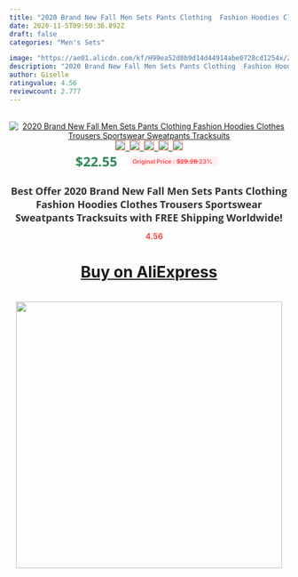 ```yaml
---
title: "2020 Brand New Fall Men Sets Pants Clothing  Fashion Hoodies Clothes Trousers Sportswear Sweatpants Tracksuits"
date: 2020-11-5T09:50:36.892Z
draft: false
categories: "Men's Sets"

image: "https://ae01.alicdn.com/kf/H99ea52d8b9d14d44914abe0728cd1254x/2020-Brand-New-Fall-Men-Sets-Pants-Clothing-Fashion-Hoodies-Clothes-Trousers-Sportswear-Sweatpants-Tracksuits.png_220x220.png"
description: "2020 Brand New Fall Men Sets Pants Clothing  Fashion Hoodies Clothes Trousers Sportswear Sweatpants Tracksuits"
author: Giselle
ratingvalue: 4.56
reviewcount: 2.777
---
```

<br>
<div style="text-align: center;">
<a href="https://s.click.aliexpress.com/e/_9wTFxX" target="_blank" rel="nofollow noopener noreferrer"><img alt="2020 Brand New Fall Men Sets Pants Clothing  Fashion Hoodies Clothes Trousers Sportswear Sweatpants Tracksuits" class="magnifier-image" src="https://ae01.alicdn.com/kf/H99ea52d8b9d14d44914abe0728cd1254x/2020-Brand-New-Fall-Men-Sets-Pants-Clothing-Fashion-Hoodies-Clothes-Trousers-Sportswear-Sweatpants-Tracksuits.png_220x220.png_640x640.jpg">
<br>
<img style="border:1px solid salmon" src="https://ae01.alicdn.com/kf/H99ea52d8b9d14d44914abe0728cd1254x/2020-Brand-New-Fall-Men-Sets-Pants-Clothing-Fashion-Hoodies-Clothes-Trousers-Sportswear-Sweatpants-Tracksuits.png_120x120.jpg">&nbsp;&nbsp;<img style="border:1px solid salmon" src="https://ae01.alicdn.com/kf/H45e2a3e297c1443c9731b0822254515eh/2020-Brand-New-Fall-Men-Sets-Pants-Clothing-Fashion-Hoodies-Clothes-Trousers-Sportswear-Sweatpants-Tracksuits.png_120x120.jpg">&nbsp;&nbsp;<img style="border:1px solid salmon" src="https://ae01.alicdn.com/kf/Hd9fdc5939e5d49b19dca8b15dad55602P/2020-Brand-New-Fall-Men-Sets-Pants-Clothing-Fashion-Hoodies-Clothes-Trousers-Sportswear-Sweatpants-Tracksuits.png_120x120.jpg">&nbsp;&nbsp;<img style="border:1px solid salmon" src="https://ae01.alicdn.com/kf/Hf77fb77f9dc344cca04c5ab9fa6b848bz/2020-Brand-New-Fall-Men-Sets-Pants-Clothing-Fashion-Hoodies-Clothes-Trousers-Sportswear-Sweatpants-Tracksuits.png_120x120.jpg">&nbsp;&nbsp;<img style="border:1px solid salmon" src="https://ae01.alicdn.com/kf/H7617ee37b10a4eda90ad9c02fdd0a317x/2020-Brand-New-Fall-Men-Sets-Pants-Clothing-Fashion-Hoodies-Clothes-Trousers-Sportswear-Sweatpants-Tracksuits.png_120x120.jpg"></a></div><br0>
<div style="text-align: center;"><span style="background-color: white; border: 0px; box-sizing: border-box; color: seagreen; display: inline-block; font-family: &quot;open sans&quot; , &quot;arial&quot; , &quot;helvetica&quot; , sans-serif , &quot;heiti&quot;; font-size: 24px; font-stretch: inherit; font-weight: 700; line-height: inherit; margin: 0px 10px 0px 0px; padding: 0px; vertical-align: middle;">$22.55 </span>
<span style="background: rgb(255 , 241 , 241); border-radius: 3px; border: 0px; box-sizing: border-box; color: #ff4747; display: inline-block; font-family: inherit; font-size: 12px; font-stretch: inherit; font-style: inherit; font-variant: inherit; font-weight: 600; line-height: inherit; margin: 0px; padding: 2px 5px; transform: scale(0.9); vertical-align: middle;">Original Price : <b style="text-decoration: line-through;">$29.28 </b> 23%&nbsp;&nbsp;</span></div>
<h1 style="color: #333333; display: inline-block; font-family: &quot;open sans&quot; , &quot;arial&quot; , &quot;helvetica&quot; , sans-serif , &quot;heiti&quot;; font-size: 18px; font-stretch: inherit; font-weight: 700; text-align: center;">Best Offer 2020 Brand New Fall Men Sets Pants Clothing  Fashion Hoodies Clothes Trousers Sportswear Sweatpants Tracksuits with FREE Shipping Worldwide!</h1>
<div style="color: #ff4747; text-align: center;">
<img src="https://4.bp.blogspot.com/-M0ZcTcb-5uY/XleCXlxnR4I/AAAAAAAAAEc/OrjgMkXV1oMQFaCRZj5HQwOCBcu3w1FegCPcBGAYYCw/s1600/star.png" style="height: 15px;">&nbsp;<b>4.56</b></div>
<div class="button_cont" align="center"><a class="buynow_a" href="https://s.click.aliexpress.com/e/_9wTFxX" target="_blank" rel="nofollow noopener noreferrer"><H1>Buy on AliExpress</H1></a></div><br>
<div class="separator" style="clear: both; text-align: center;">
<img src="https://lh3.googleusercontent.com/-pTy5HemUv9M/XlePHvY0dAI/AAAAAAAAAE4/0nX5iRUoIWY8eMW9Dpxeirr157OZliDIgCLcBGAsYHQ/s1600/badge.gif" width="480">
</div>
